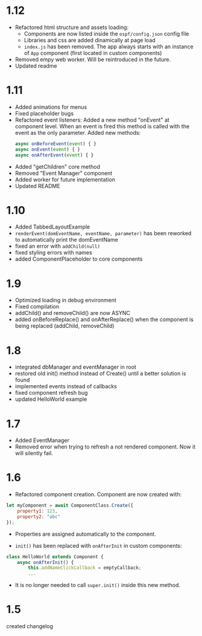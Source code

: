 # 1.12
- Refactored html structure and assets loading:
  - Components are now listed inside the `ospf/config.json` config file
  - Libraries and css are added dinamically at page load
  - `index.js` has been removed. The app always starts with an instance of `App` component (first located in custom components)
- Removed empy web worker. Will be reintroduced in the future.
- Updated readme

# 1.11
- Added animations for menus
- Fixed placeholder bugs
- Refactored event listeners:
    Added a new method "onEvent" at component level. When an event is fired this method is called with the event as the only parameter.
    Added new methods:
    ```javascript
    async onBeforeEvent(event) { }
    async onEvent(event) { }
    async onAfterEvent(event) { }
    ```
- Added "getChildren" core method
- Removed "Event Manager" component
- Added worker for future implementation
- Updated README

# 1.10
- Added TabbedLayoutExample
- `renderEvent(domEventName, eventName, parameter)` has been reworked to automatically print the domEventName
- fixed an error with `addChild(null)`
- fixed styling errors with names
- added ComponentPlaceholder to core components

# 1.9
- Optimized loading in debug environment
- Fixed compilation
- addChild() and removeChild() are now ASYNC
- added onBeforeReplace() and onAfterReplace() when the component is being replaced (addChild, removeChild)

# 1.8
- integrated dbManager and eventManager in root
- restored old init() method instead of Create() until a better solution is found
- implemented events instead of callbacks
- fixed component refresh bug
- updated HelloWorld example

# 1.7
- Added EventManager
- Removed error when trying to refresh a not rendered component. Now it will silently fail.

# 1.6
- Refactored component creation. Component are now created with:
```javascript
let myComponent = await ComponentClass.Create({
    property1: 123,
    property2: "abc"
});
```

- Properties are assigned automatically to the component.

- `init()` has been replaced with `onAfterInit` in custom components:
```javascript
class HelloWorld extends Component {
    async onAfterInit() {
        this.addNameClickCallback = emptyCallback;
        ...
```

- It is no longer needed to call `super.init()` inside this new method.

# 1.5
created changelog